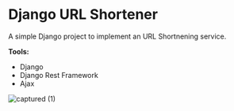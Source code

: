 # Django URL Shortener

A simple Django project to implement an URL Shortnening service.

**Tools:**

 - Django
 - Django Rest Framework
 - Ajax

![captured (1)](https://user-images.githubusercontent.com/76206667/109383557-28bddf80-790d-11eb-9043-68df2ac55980.gif)
